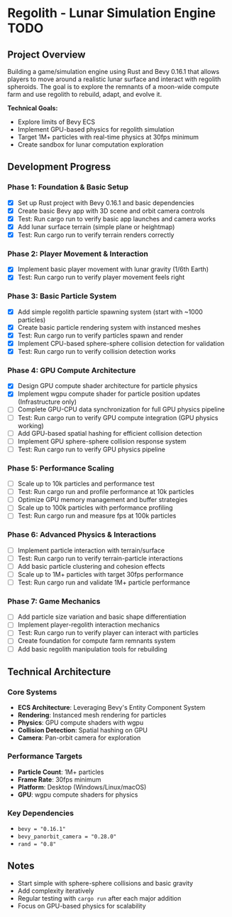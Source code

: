 # Regolith - Lunar Simulation Engine TODO

## Project Overview
Building a game/simulation engine using Rust and Bevy 0.16.1 that allows players to move around a realistic lunar surface and interact with regolith spheroids. The goal is to explore the remnants of a moon-wide compute farm and use regolith to rebuild, adapt, and evolve it.

**Technical Goals:**
- Explore limits of Bevy ECS
- Implement GPU-based physics for regolith simulation
- Target 1M+ particles with real-time physics at 30fps minimum
- Create sandbox for lunar computation exploration

## Development Progress

### Phase 1: Foundation & Basic Setup
- [x] Set up Rust project with Bevy 0.16.1 and basic dependencies
- [x] Create basic Bevy app with 3D scene and orbit camera controls
- [x] Test: Run cargo run to verify basic app launches and camera works
- [x] Add lunar surface terrain (simple plane or heightmap)
- [x] Test: Run cargo run to verify terrain renders correctly

### Phase 2: Player Movement & Interaction
- [x] Implement basic player movement with lunar gravity (1/6th Earth)
- [x] Test: Run cargo run to verify player movement feels right

### Phase 3: Basic Particle System
- [x] Add simple regolith particle spawning system (start with ~1000 particles)
- [x] Create basic particle rendering system with instanced meshes
- [x] Test: Run cargo run to verify particles spawn and render
- [x] Implement CPU-based sphere-sphere collision detection for validation
- [x] Test: Run cargo run to verify collision detection works

### Phase 4: GPU Compute Architecture
- [x] Design GPU compute shader architecture for particle physics
- [x] Implement wgpu compute shader for particle position updates (Infrastructure only)
- [ ] Complete GPU-CPU data synchronization for full GPU physics pipeline
- [ ] Test: Run cargo run to verify GPU compute integration (GPU physics working)
- [ ] Add GPU-based spatial hashing for efficient collision detection
- [ ] Implement GPU sphere-sphere collision response system
- [ ] Test: Run cargo run to verify GPU physics pipeline

### Phase 5: Performance Scaling
- [ ] Scale up to 10k particles and performance test
- [ ] Test: Run cargo run and profile performance at 10k particles
- [ ] Optimize GPU memory management and buffer strategies
- [ ] Scale up to 100k particles with performance profiling
- [ ] Test: Run cargo run and measure fps at 100k particles

### Phase 6: Advanced Physics & Interactions
- [ ] Implement particle interaction with terrain/surface
- [ ] Test: Run cargo run to verify terrain-particle interactions
- [ ] Add basic particle clustering and cohesion effects
- [ ] Scale up to 1M+ particles with target 30fps performance
- [ ] Test: Run cargo run and validate 1M+ particle performance

### Phase 7: Game Mechanics
- [ ] Add particle size variation and basic shape differentiation
- [ ] Implement player-regolith interaction mechanics
- [ ] Test: Run cargo run to verify player can interact with particles
- [ ] Create foundation for compute farm remnants system
- [ ] Add basic regolith manipulation tools for rebuilding

## Technical Architecture

### Core Systems
- **ECS Architecture**: Leveraging Bevy's Entity Component System
- **Rendering**: Instanced mesh rendering for particles
- **Physics**: GPU compute shaders with wgpu
- **Collision Detection**: Spatial hashing on GPU
- **Camera**: Pan-orbit camera for exploration

### Performance Targets
- **Particle Count**: 1M+ particles
- **Frame Rate**: 30fps minimum
- **Platform**: Desktop (Windows/Linux/macOS)
- **GPU**: wgpu compute shaders for physics

### Key Dependencies
- `bevy = "0.16.1"`
- `bevy_panorbit_camera = "0.28.0"`
- `rand = "0.8"`

## Notes
- Start simple with sphere-sphere collisions and basic gravity
- Add complexity iteratively
- Regular testing with `cargo run` after each major addition
- Focus on GPU-based physics for scalability